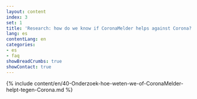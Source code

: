 ```yaml
---
layout: content
index: 3
set: 1
title: 'Research: how do we know if CoronaMelder helps against Corona?' 
lang: es
contentLang: en
categories:
- es
- faq
showBreadCrumbs: true
showContact: true
---
```

{% include content/en/40-Onderzoek-hoe-weten-we-of-CoronaMelder-helpt-tegen-Corona.md %}
 